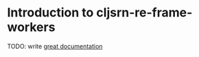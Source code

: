 # Introduction to cljsrn-re-frame-workers

TODO: write [great documentation](http://jacobian.org/writing/what-to-write/)
